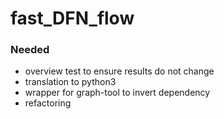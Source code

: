 # fast_DFN_flow

### Needed
- overview test to ensure results do not change
- translation to python3
- wrapper for graph-tool to invert dependency
- refactoring
